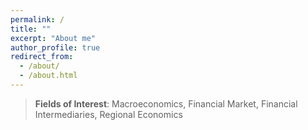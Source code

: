 ```yaml
---
permalink: /
title: ""
excerpt: "About me"
author_profile: true
redirect_from: 
  - /about/
  - /about.html
---
```

> **Fields of Interest**: Macroeconomics, Financial Market, Financial Intermediaries, Regional Economics



